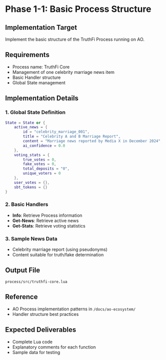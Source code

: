 # Phase 1-1: Basic Process Structure

## Implementation Target

Implement the basic structure of the TruthFi Process running on AO.

## Requirements

- Process name: TruthFi Core
- Management of one celebrity marriage news item
- Basic Handler structure
- Global State management

## Implementation Details

### 1. Global State Definition

```lua
State = State or {
    active_news = {
        id = "celebrity_marriage_001",
        title = "Celebrity A and B Marriage Report",
        content = "Marriage news reported by Media X in December 2024",
        ai_confidence = 0.0
    },
    voting_stats = {
        true_votes = 0,
        fake_votes = 0,
        total_deposits = "0",
        unique_voters = 0
    },
    user_votes = {},
    sbt_tokens = {}
}
```

### 2. Basic Handlers

- **Info**: Retrieve Process information
- **Get-News**: Retrieve active news
- **Get-Stats**: Retrieve voting statistics

### 3. Sample News Data

- Celebrity marriage report (using pseudonyms)
- Content suitable for truth/fake determination

## Output File

`process/src/truthfi-core.lua`

## Reference

- AO Process implementation patterns in `/docs/ao-ecosystem/`
- Handler structure best practices

## Expected Deliverables

- Complete Lua code
- Explanatory comments for each function
- Sample data for testing
